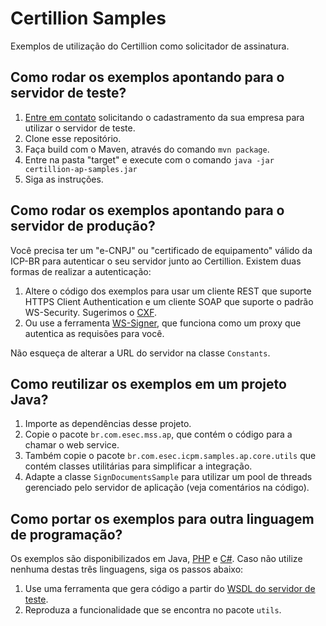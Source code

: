 # Certillion Samples

Exemplos de utilização do Certillion como solicitador de assinatura.

## Como rodar os exemplos apontando para o servidor de teste?

1. [Entre em contato](https://certillion.com/contato) solicitando o cadastramento da sua empresa para utilizar o servidor de teste.
1. Clone esse repositório.
1. Faça build com o Maven, através do comando `mvn package`.
1. Entre na pasta "target" e execute com o comando `java -jar certillion-ap-samples.jar`
1. Siga as instruções.

## Como rodar os exemplos apontando para o servidor de produção?

Você precisa ter um "e-CNPJ" ou "certificado de equipamento" válido da ICP-BR para autenticar o seu servidor junto ao Certillion. Existem duas formas de realizar a autenticação:

1. Altere o código dos exemplos para usar um cliente REST que suporte HTTPS Client Authentication e um cliente SOAP que suporte o padrão WS-Security. Sugerimos o [CXF](https://cxf.apache.org).
1. Ou use a ferramenta [WS-Signer](https://download.certillion.com/ws-signer), que funciona como um proxy que autentica as requisões para você.

Não esqueça de alterar a URL do servidor na classe `Constants`.

## Como reutilizar os exemplos em um projeto Java?

1. Importe as dependências desse projeto.
1. Copie o pacote `br.com.esec.mss.ap`, que contém o código para a chamar o web service.
1. Também copie o pacote `br.com.esec.icpm.samples.ap.core.utils` que contém classes utilitárias para simplificar a integração.
1. Adapte a classe `SignDocumentsSample` para utilizar um pool de threads gerenciado pelo servidor de aplicação (veja comentários na código).

## Como portar os exemplos para outra linguagem de programação?

Os exemplos são disponibilizados em Java, [PHP](https://github.com/certillion/certillion-ap-samples-php) e [C#](https://github.com/certillion/certillion-ap-samples-csharp). Caso não utilize nenhuma destas três linguagens, siga os passos abaixo:

1. Use uma ferramenta que gera código a partir do [WSDL do servidor de teste](http://labs.certillion.com/mss/SignatureService/SignatureEndpointBean.wsdl).
1. Reproduza a funcionalidade que se encontra no pacote `utils`.

